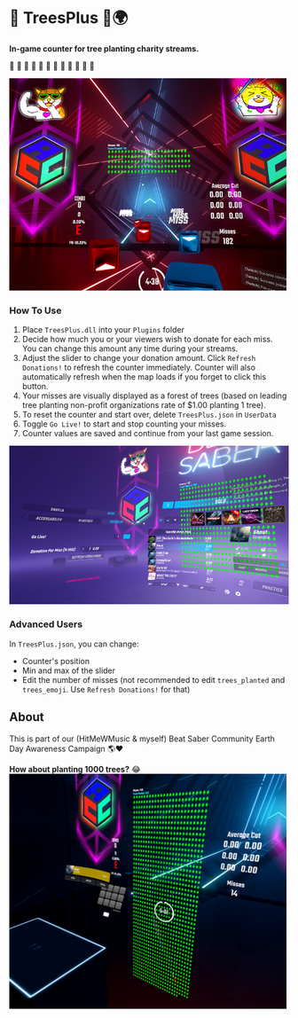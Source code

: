 # 🌱 TreesPlus 🌳🌍
**In-game counter for tree planting charity streams.**

🌱 🌱 🌱 🌳 🌳 🌳 🌲 🌲 🌲 🌴 🌴 🌴

<img src="https://github.com/zeph-yr/TreesPlus/blob/main/counter_small.png" width="500"/>

### How To Use
1. Place `TreesPlus.dll` into your `Plugins` folder
2. Decide how much you or your viewers wish to donate for each miss. You can change this amount any time during your streams.
3. Adjust the slider to change your donation amount. Click `Refresh Donations!` to refresh the counter immediately. Counter will also automatically refresh when the map loads if you forget to click this button.
4. Your misses are visually displayed as a forest of trees (based on leading tree planting non-profit organizations rate of $1.00 planting 1 tree).
5. To reset the counter and start over, delete `TreesPlus.json` in `UserData`
6. Toggle `Go Live!` to start and stop counting your misses.
7. Counter values are saved and continue from your last game session.

<img src="https://github.com/zeph-yr/TreesPlus/blob/main/menu_small.png" width="750"/>

### Advanced Users
In `TreesPlus.json`, you can change:
- Counter's position
- Min and max of the slider
- Edit the number of misses (not recommended to edit `trees_planted` and `trees_emoji`. Use `Refresh Donations!` for that)

## About
This is part of our (HitMeWMusic & myself) Beat Saber Community Earth Day Awareness Campaign 🌎❤️

**How about planting 1000 trees?** 😂
<br><img src="https://github.com/zeph-yr/TreesPlus/blob/main/a_huge_forest_lol.png" width="500"/>
